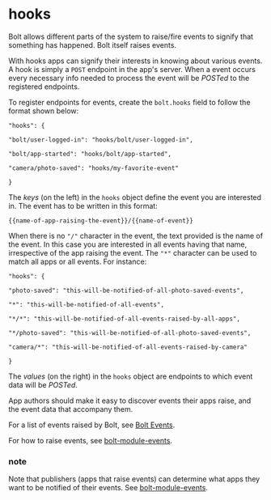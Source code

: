 # hooks

Bolt allows different parts of the system to raise/fire events to signify that something has happened. Bolt itself raises events.

With hooks apps can signify their interests in knowing about various events. A hook is simply a `POST` endpoint in the app's server. When a event occurs every necessary info needed to process the event will be _POSTed_ to the registered endpoints.

To register endpoints for events, create the `bolt.hooks` field to follow the format shown below:

`"hooks": {`

`"bolt/user-logged-in": "hooks/bolt/user-logged-in",`

`"bolt/app-started": "hooks/bolt/app-started",`

`"camera/photo-saved": "hooks/my-favorite-event"`

`}`

The _keys_ \(on the left\) in the `hooks` object define the event you are interested in. The event has to be written in this format:

`{{name-of-app-raising-the-event}}/{{name-of-event}}`

When there is no `"/"` character in the event, the text provided is the name of the event. In this case you are interested in all events having that name, irrespective of the app raising the event. The `"*"` character can be used to match all apps or all events. For instance:

`"hooks": {`

`"photo-saved": "this-will-be-notified-of-all-photo-saved-events",`

`"*": "this-will-be-notified-of-all-events",`

`"*/*": "this-will-be-notified-of-all-events-raised-by-all-apps",`

`"*/photo-saved": "this-will-be-notified-of-all-photo-saved-events",`

`"camera/*": "this-will-be-notified-of-all-events-raised-by-camera"`

`}`

The _values_ \(on the right\) in the `hooks` object are endpoints to which event data will be _POSTed_.

App authors should make it easy to discover events their apps raise, and the event data that accompany them.

For a list of events raised by Bolt, see [Bolt Events](/bolt-events.md).

For how to raise events, see [bolt-module-events](/bolt-module-events.md).

### note

Note that publishers \(apps that raise events\) can determine what apps they want to be notified of their events. See [bolt-module-events](/bolt-module-events.md).

